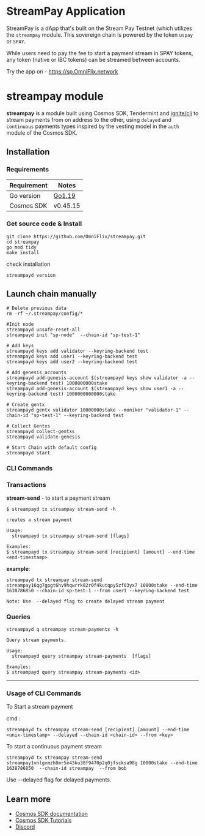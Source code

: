 # StreamPay Application
StreamPay is a dApp that's built on the Stream Pay Testnet (which utilizes the `streampay` module. This sovereign chain is powered by the token `uspay` or `SPAY`.

While users need to pay the fee to start a payment stream in SPAY tokens, any token (native or IBC tokens) can be streamed between accounts.

Try the app on - https://sp.OmniFlix.network

# streampay module
**streampay** is a module built using Cosmos SDK, Tendermint and [ignite/cli](https://github.com/ignite/cli) to stream payments from on address to the other, using `delayed` and `continuous` payments types inspired by the vesting model in the `auth` module of the Cosmos SDK.

## Installation

### Requirements

| Requirement | Notes                                |
|-------------|--------------------------------------|
| Go version  | [Go1.19](https://go.dev/doc/install) |
| Cosmos SDK  | v0.45.15                             |

### Get source code & Install

```bash=
git clone https://github.com/OmniFlix/streampay.git
cd streampay
go mod tidy
make install
```
check installation
```bash=
streampayd version
```


## Launch chain manually

```bash=
# Delete previous data
rm -rf ~/.streampay/config/*

#Init node	
streampayd unsafe-reset-all
streampayd init "sp-node"  --chain-id "sp-test-1"

# Add keys
streampayd keys add validator --keyring-backend test
streampayd keys add user1 --keyring-backend test
streampayd keys add user2 --keyring-backend test

# Add genesis accounts
streampayd add-genesis-account $(streampayd keys show validator -a --keyring-backend test) 1000000000stake
streampayd add-genesis-account $(streampayd keys show user1 -a --keyring-backend test) 1000000000000stake

# Create gentx
streampayd gentx validator 10000000stake --moniker "validator-1" --chain-id "sp-test-1" --keyring-backend test

# Collect Gentxs
streampayd collect-gentxs
streampayd validate-genesis

# Start Chain with default config
streampayd start
```
### CLI Commands

### Transactions
**stream-send** - to start a payment stream
```bash=
$ streampayd tx streampay stream-send -h
```
```bash=
creates a stream payment

Usage:
  streampayd tx streampay stream-send [flags]

Examples:
$ streampayd tx streampay stream-send [recipient] [amount] --end-time <end-timestamp> 
```
**example**:
```bash=
streampayd tx streampay stream-send streampay16qg7gpgt6hv9hqwrrk82r0f4kutqpy5zf03yx7 10000stake --end-time 1638786850 --chain-id sp-test-1 --from user1 --keyring-backend test
```

`Note: Use  --delayed flag to create delayed stream payment`

### Queries
```bash=
streampayd q streampay stream-payments -h
```
```bash=
Query stream payments.

Usage:
  streampayd query streampay stream-payments  [flags]

Examples:
$ streampayd query streampay stream-payments <id>
```

---

### Usage of CLI Commands

To Start a stream payment

cmd :

 `streampayd tx streampay stream-send [recipient] [amount] --end-time <unix-timestamp> --delayed --chain-id <chain-id> --from <key>`

To start a continuous payment stream
```bash=
streampayd tx streampay stream-send streampay1vnlgxmzh8mr5e43ku38f9470p2q0jfscksa98g 10000stake --end-time 1638786850  --chain-id streampay  --from bob
```
Use --delayed flag for delayed payments.

## Learn more
- [Cosmos SDK documentation](https://docs.cosmos.network)
- [Cosmos SDK Tutorials](https://tutorials.cosmos.network)
- [Discord](https://discord.gg/cosmosnetwork)

